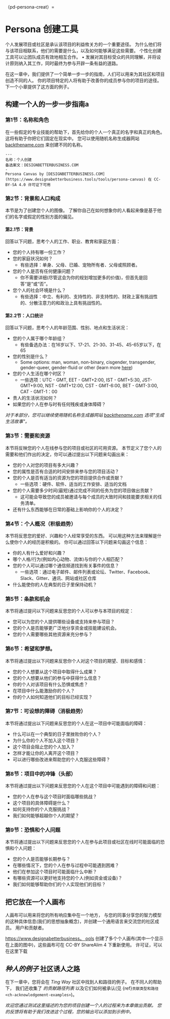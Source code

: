（pd-persona-creat）=
# Persona 创建工具

个人发展项目或社区是承认该项目的利益攸关方的一个重要途径。 为什么他们将与该项目相联系，他们的需要是什么，以及如何能够满足这些需要。 个性化创建工具可以让团队成员有效地相互合作。 • 发展对其目标受众的共同理解，并将设计原则纳入其工作，同时最终为参与开辟一条有益的道路。

在这一章中，我们提供了一个简单一步一步的指南，人们可以用来为其社区和项目创造不同的人。 你的项目特定的人将有助于改善你的成员参与你的项目的途径。 下一个小章提供了这方面的例子。

## 构建一个人的一步一步指南a

### 第1节：名称和角色

在一些假定的专业技能的帮助下，首先给你的个人一个真正的名字和真正的角色。 这将有助于你把它们固定在现实中。 您可以使用随机名称生成器网站 [backthename.com](https://www.behindthename.com/random/) 来创建不同的名称。

```{figure} ../../figures/persona-creation.png
---
名称：个人创建
备选案文：DESIGNBETTERBUSINESS.COM
-
Persona Canvas by [DESIGNBETTERBUSINESS.COM](https://www.designabetterbusiness.tools/tools/persona-canvas) 在 CC-BY-SA 4.0 许可证下可用
```

### 第2节：背景和人口构成

本节是为了创建您个人的图像。 了解你自己在如何想象你的人看起来像是基于他们的名字或假定的性别方面的偏见。

#### 第2.1节：背景

回答以下问题，思考个人的工作、职业、教育和家庭方面：

- 您的个人持有哪一份工作？
- 您的家庭状况如何？
  - 有些选择：单身、父母、已婚、宠物所有者、父母或照顾者。
- 您的个人是否有任何健康问题？
    - 你不需要详细(尽管这会为你的规划增加更多的价值)，但首先是回答“是”或“否”。
- 您个人的社会环境是什么？
  - 有些选择：中立、有利的、支持性的、非支持性的、财政上富有挑战性的、分散注意力的和政治上具有挑战性的。

#### 第2.2节：人口统计

回答以下问题，思考个人的年龄范围、性别、地点和生活状况：

- 您的个人属于哪个年龄组？
  - 有些备选办法：在16岁以下、17-21、21-30、31-45、45-65岁以下，在65
- 您的性别是什么？
  - Some options: man, woman, non-binary, cisgender, transgender, gender-queer, gender-fluid or other (learn more [here](http://thepbhscloset.weebly.com/a-list-of-genders--sexualities-and-their-definitions.html))
- 您的个人生活在哪个时区？
  - 一些选项：UTC - GMT, EET - GMT+2:00, IST - GMT+5:30, JST-GMT+9:00, NST - GMT+12:00, CST - GMT-6:00, BET - GMT-3:00, CAT - GMT-1：00
- 贵人的生活状况如何？
- 如果您的个人在参与时有任何残疾或身体障碍？

*对于本部分，您可以继续使用随机名称生成器网站 [backthename.com](https://www.behindthename.com/random/) 选项"生成生活故事"。*

### 第3节：需要和资源

本节将反映您的个人在线参与您的项目或社区的可用资源。 本节定义了您个人的需要和他们作出的决定，你可以通过提出以下问题来勾画出来：

- 您的个人对您的项目有多大兴趣？
- 您的属性是否有合适的时间安排来参与您的项目活动？
- 您的个人是否有适当的资源为您的项目提供合作或贡献？
  - 一些选项：硬件、软件、适当的工作安排、适当的文档
- 您的个人需要多少时间(最短)通过完成不同的任务为您的项目做出贡献？
  - 这可能会导致您的成员被邀请与每个成员的大致时间和技能要求相关的任务清单。
- 还有什么东西能够在日常的基础上影响你的个人的决定？

### 第4节：个人概况（积极趋势）

本节将反思您的爱好、兴趣和个人经常享受的东西。 可以用这种方法来理解是什么使你个人的经历是积极的。 你可以通过回答以下问题来勾画这个信息：

- 你的人有什么爱好和兴趣？
- 哪个人格/行为(例如内心动物、流体)与你的个人相匹配？
- 您的个人可以通过哪个通信频道找到有关事件的信息？
  - 一些选项：通过电子邮件、邮件列表或论坛、Twitter、Facebook、Slack、Gitter、通讯、网站或社区仓库
- 什么能使你的人在典型的日子里保持动机？

### 第5节：条款和机会

本节将通过提问以下问题来反思您的个人可以参与本项目的规定：

- 您可以为您的个人提供哪些设备或支持来参与项目？
- 您的个人是否能够更广泛地分享资金或技能建设机会。
- 您的个人需要哪些其他资源来充分参与？

### 第6节：希望和梦想。

本节将通过提出以下问题来反思你个人对这个项目的期望、目标和感情：

- 您的个人想要从这个项目中取得什么成果？
- 您的个人想要从他们的参与中获得什么信息？
- 你的个人对该项目有什么恐惧或焦虑？
- 在项目中什么能激励你的个人？
- 你的个人如何知道他们的目标已经实现？

### 第7节：可设想的障碍（消极趋势）

本节将通过提出以下问题来反思您的个人在这一项目中可能面临的障碍：

- 什么可以在一个典型的日子里挫败你的个人？
- 为什么你的个人不加入这个项目？
- 这个项目会阻止您的个人加入？
- 怎样才能让你的人离开这个项目？
- 可以进行哪些改进来帮助您的个人克服这些障碍？

### 第8节：项目中的冲锋（头部）

本节将通过提出以下问题来反思您的个人在这个项目中可能遇到的障碍和问题：

- 您的个人在参与这个项目时面临哪些挑战？
- 这个项目的具体障碍是什么？
- 如何支持你的个人克服挑战？
- 我们如何能够超越你个人的期望？

### 第9节：恐惧和个人问题

本节将通过提出以下问题来反思您的个人在参与此项目或社区在线时可能面临的恐惧和个人问题：

- 您的个人是否能够长期参与？
- 在哪些情况下，您的个人在参与过程中可能遇到困难？
- 他们在参加这个项目时可能面临什么中断？
- 有哪些资源可以更好地支持您的个人(例如资金或设备)？
- 我们如何能够帮助你们的个人实现他们的目标？

## 把它放在一个人画布

人画布可以用来将您的所有响应集中在一个地方， 与您的同事分享您的智力模型的这种具体信息(我们的思想抽象概念)，并创建一个通用语言来交流您的社区成员。 用户和贡献者。

[https://www.designabetterbusiness。 ools](https://www.designabetterbusiness.tools) 创建了多个个人画布(其中一个显示在上面的图中)，这些画布可在 CC-BY ShareAlim 4 下重新使用。 许可证，可以在这里下载 [](https://www.designabetterbusiness.tools/tools/persona-canvas)

## _种人的例子_ 社区诱人之路

在下一章中，您将会在 _Ting Way_ 社区中找到人和路径的例子。 在不同人的帮助下， 我们还收集了 _的贡献路径列表_ 以及它们如何被承认(见 {ref}`贡献类型和路径 <ch-acknowledgement-examples>`)。

*欢迎您通过测试这里描述的为您的项目创建一个人的过程来为本章做出贡献。 您的反馈将有助于我们改进这个过程，您的输出可以添加到示例中。*
